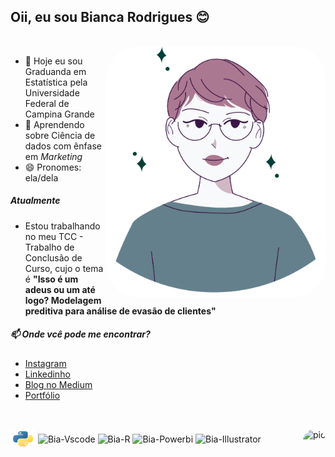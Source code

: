 ## Oii, eu sou Bianca Rodrigues 😊

 <div style="display: inline_block"><br>
    <img align="right" alt="Rafa-pic" height="400" style="border-radius:50px;" src="perfil-github.png">
 </div>

- 🔭 Hoje eu sou Graduanda em Estatística pela Universidade Federal de Campina Grande 
- 🌱 Aprendendo sobre Ciência de dados com ênfase em *Marketing*
- 😄 Pronomes: ela/dela

##### Atualmente

- Estou trabalhando no meu TCC - Trabalho de Conclusão de Curso, cujo o tema é **"Isso é um adeus ou um até logo? Modelagem preditiva para
análise de evasão de clientes"**

##### 📫 Onde vcê pode me encontrar? 

- [Instagram](https://www.instagram.com/crodriguesbianca/)  
- [Linkedinho](linkedin.com/in/crodriguesbianca)  
- [Blog no Medium](https://medium.com/@c.rodriguesbianca)  
- [Portfólio](https://rodriguesbianca.netlify.app/)

##

 <div style="display: inline_block"><br>
  <img align="center" alt="Bia-Python" height="30" width="40" src="https://raw.githubusercontent.com/devicons/devicon/master/icons/python/python-original.svg">
  <img align="center" alt="Bia-Vscode" height="30" width="30"src="https://cdn.jsdelivr.net/gh/devicons/devicon/icons/vscode/vscode-original.svg" />
  <img align="center" alt="Bia-R" height="40" width="35" src="https://www.r-project.org/logo/Rlogo.svg">
  <img align="center" alt="Bia-Powerbi" height="35" width="35" src="https://img.icons8.com/color/48/000000/power-bi.png"/>
  <img align="center" alt="Bia-Illustrator" height="25" width="30" src="https://cdn.jsdelivr.net/gh/devicons/devicon/icons/illustrator/illustrator-plain.svg" />
  <img align="right" alt="pic" height="150" style="border-radius:50px;" 
